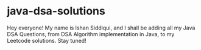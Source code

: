 # java-dsa-solutions
Hey everyone! My name is Ishan Siddiqui, and I shall be adding all my Java DSA Questions, from DSA Algorithm implementation in Java, to my Leetcode solutions. Stay tuned!
